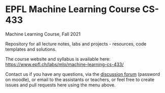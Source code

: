 # EPFL Machine Learning Course CS-433
Machine Learning Course, Fall 2021

Repository for all lecture notes, labs and projects - resources, code templates and solutions.

The course website and syllabus is available here: https://www.epfl.ch/labs/mlo/machine-learning-cs-433/

Contact us if you have any questions, via the [discussion forum](https://www.oknoname.com/EPFL/CS433/) (password on moodle), or email to the assistants or teachers, or feel free to create issues and pull requests here using the menu above.
